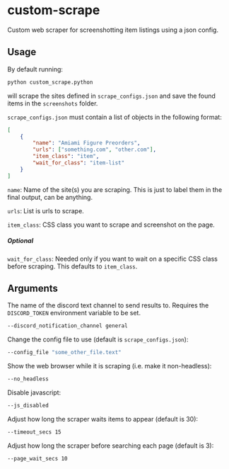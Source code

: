 # custom-scrape
Custom web scraper for screenshotting item listings using a json config.

## Usage
By default running:

```sh
python custom_scrape.python
```
will scrape the sites defined in `scrape_configs.json` and save the found items in the `screenshots` folder.

`scrape_configs.json` must contain a list of objects in the following format:
```json
[
    {
        "name": "Amiami Figure Preorders",
        "urls": ["something.com", "other.com"],
        "item_class": "item",
        "wait_for_class": "item-list"
    }
]
```
`name`: Name of the site(s) you are scraping.
This is just to label them in the final output, can be anything.

`urls`: List is urls to scrape.

`item_class`: CSS class you want to scrape and screenshot on the page.

##### Optional
`wait_for_class`: Needed only if you want to wait on a specific CSS class before scraping. This defaults to `item_class`.

## Arguments

The name of the discord text channel to send results to. Requires the `DISCORD_TOKEN` environment variable to be set.
```sh
--discord_notification_channel general
``` 

Change the config file to use (default is `scrape_configs.json`):
```sh
--config_file "some_other_file.text"
```
Show the web browser while it is scraping (i.e. make it non-headless):
```sh
--no_headless
```
Disable javascript:
```sh
--js_disabled
```
Adjust how long the scraper waits items to appear (default is 30):
```sh
--timeout_secs 15
```
Adjust how long the scraper before searching each page (default is 3):
```sh
--page_wait_secs 10
```